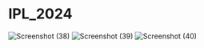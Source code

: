 # IPL_2024
![Screenshot (38)](https://github.com/user-attachments/assets/6dc8d3a2-044a-43f8-a0a2-6e32e002526c)
![Screenshot (39)](https://github.com/user-attachments/assets/d2820beb-f80e-44fe-b66a-63c52ced5b9c)
![Screenshot (40)](https://github.com/user-attachments/assets/c72f500c-921a-4fcf-bc10-f6c0b6f05755)
